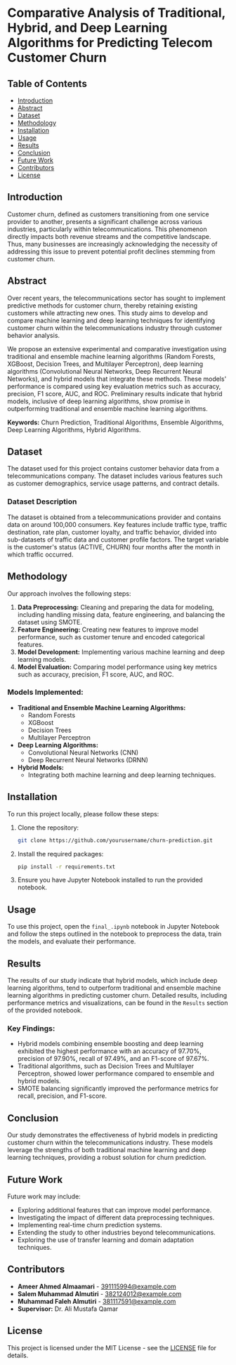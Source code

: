 # Comparative Analysis of Traditional, Hybrid, and Deep Learning Algorithms for Predicting Telecom Customer Churn

## Table of Contents
- [Introduction](#introduction)
- [Abstract](#abstract)
- [Dataset](#dataset)
- [Methodology](#methodology)
- [Installation](#installation)
- [Usage](#usage)
- [Results](#results)
- [Conclusion](#conclusion)
- [Future Work](#future-work)
- [Contributors](#contributors)
- [License](#license)

## Introduction
Customer churn, defined as customers transitioning from one service provider to another, presents a significant challenge across various industries, particularly within telecommunications. This phenomenon directly impacts both revenue streams and the competitive landscape. Thus, many businesses are increasingly acknowledging the necessity of addressing this issue to prevent potential profit declines stemming from customer churn.

## Abstract
Over recent years, the telecommunications sector has sought to implement predictive methods for customer churn, thereby retaining existing customers while attracting new ones. This study aims to develop and compare machine learning and deep learning techniques for identifying customer churn within the telecommunications industry through customer behavior analysis.

We propose an extensive experimental and comparative investigation using traditional and ensemble machine learning algorithms (Random Forests, XGBoost, Decision Trees, and Multilayer Perceptron), deep learning algorithms (Convolutional Neural Networks, Deep Recurrent Neural Networks), and hybrid models that integrate these methods. These models' performance is compared using key evaluation metrics such as accuracy, precision, F1 score, AUC, and ROC. Preliminary results indicate that hybrid models, inclusive of deep learning algorithms, show promise in outperforming traditional and ensemble machine learning algorithms.

**Keywords:** Churn Prediction, Traditional Algorithms, Ensemble Algorithms, Deep Learning Algorithms, Hybrid Algorithms.

## Dataset
The dataset used for this project contains customer behavior data from a telecommunications company. The dataset includes various features such as customer demographics, service usage patterns, and contract details.

### Dataset Description
The dataset is obtained from a telecommunications provider and contains data on around 100,000 consumers. Key features include traffic type, traffic destination, rate plan, customer loyalty, and traffic behavior, divided into sub-datasets of traffic data and customer profile factors. The target variable is the customer's status (ACTIVE, CHURN) four months after the month in which traffic occurred.

## Methodology
Our approach involves the following steps:
1. **Data Preprocessing:** Cleaning and preparing the data for modeling, including handling missing data, feature engineering, and balancing the dataset using SMOTE.
2. **Feature Engineering:** Creating new features to improve model performance, such as customer tenure and encoded categorical features.
3. **Model Development:** Implementing various machine learning and deep learning models.
4. **Model Evaluation:** Comparing model performance using key metrics such as accuracy, precision, F1 score, AUC, and ROC.

### Models Implemented:
- **Traditional and Ensemble Machine Learning Algorithms:**
  - Random Forests
  - XGBoost
  - Decision Trees
  - Multilayer Perceptron
- **Deep Learning Algorithms:**
  - Convolutional Neural Networks (CNN)
  - Deep Recurrent Neural Networks (DRNN)
- **Hybrid Models:**
  - Integrating both machine learning and deep learning techniques.

## Installation
To run this project locally, please follow these steps:

1. Clone the repository:
    ```bash
    git clone https://github.com/yourusername/churn-prediction.git
    ```
2. Install the required packages:
    ```bash
    pip install -r requirements.txt
    ```
3. Ensure you have Jupyter Notebook installed to run the provided notebook.

## Usage
To use this project, open the `final_.ipynb` notebook in Jupyter Notebook and follow the steps outlined in the notebook to preprocess the data, train the models, and evaluate their performance.

## Results
The results of our study indicate that hybrid models, which include deep learning algorithms, tend to outperform traditional and ensemble machine learning algorithms in predicting customer churn. Detailed results, including performance metrics and visualizations, can be found in the `Results` section of the provided notebook.

### Key Findings:
- Hybrid models combining ensemble boosting and deep learning exhibited the highest performance with an accuracy of 97.70%, precision of 97.90%, recall of 97.49%, and an F1-score of 97.67%.
- Traditional algorithms, such as Decision Trees and Multilayer Perceptron, showed lower performance compared to ensemble and hybrid models.
- SMOTE balancing significantly improved the performance metrics for recall, precision, and F1-score.

## Conclusion
Our study demonstrates the effectiveness of hybrid models in predicting customer churn within the telecommunications industry. These models leverage the strengths of both traditional machine learning and deep learning techniques, providing a robust solution for churn prediction.

## Future Work
Future work may include:
- Exploring additional features that can improve model performance.
- Investigating the impact of different data preprocessing techniques.
- Implementing real-time churn prediction systems.
- Extending the study to other industries beyond telecommunications.
- Exploring the use of transfer learning and domain adaptation techniques.

## Contributors
- **Ameer Ahmed Almaamari** - [391115994@example.com](mailto:391115994@example.com)
- **Salem Muhammad Almutiri** - [382124012@example.com](mailto:382124012@example.com)
- **Muhammad Faleh Almutiri** - [381117591@example.com](mailto:381117591@example.com)
- **Supervisor:** Dr. Ali Mustafa Qamar

## License
This project is licensed under the MIT License - see the [LICENSE](LICENSE) file for details.
